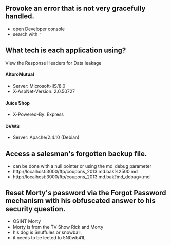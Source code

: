 
## Provoke an error that is not very gracefully handled.
* open Developer console
* search with `'`

## What tech is each application using?
View the Response Headers for Data leakage
#### AltoroMutual
* Server: Microsoft-IIS/8.0
* X-AspNet-Version: 2.0.50727
#### Juice Shop
* X-Powered-By: Express
#### DVWS
* Server: Apache/2.4.10 (Debian)
## Access a salesman's forgotten backup file.	
* can be done with a null pointer or using the md_debug parameter 
* http://localhost:3000/ftp/coupons_2013.md.bak%2500.md
* http://localhost:3000/ftp/coupons_2013.md.bak?md_debug=.md

## Reset Morty's password via the Forgot Password mechanism with his obfuscated answer to his security question.
* OSINT Morty
* Morty is from the TV Show Rick and Morty
* his dog is Snuffules or snowball, 
* it needs to be leeted to 5N0wb41L 


